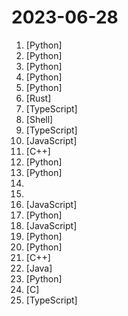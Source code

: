 # 2023-06-28

1. [](https://github.comundefined "Official Code for DragGAN (SIGGRAPH 2023)") [Python]
2. [](https://github.comundefined "ChatGLM2-6B: An Open Bilingual Chat LLM | 开源双语对话语言模型") [Python]
3. [](https://github.comundefined "Fast Segment Anything") [Python]
4. [](https://github.comundefined "GPT 3.5/4 with a Chat Web UI. No API key required.") [Python]
5. [](https://github.comundefined "Framework to easily create LLM powered bots over any dataset.") [Python]
6. [](https://github.comundefined "Spacedrive is an open source cross-platform file explorer, powered by a virtual distributed filesystem written in Rust.") [Rust]
7. [](https://github.comundefined "OpenResume is a powerful open-source resume builder and resume parser. https://open-resume.com/") [TypeScript]
8. [](https://github.comundefined "Papers from the computer science community to read and discuss.") [Shell]
9. [](https://github.comundefined "An open source e-commerce skateshop build with everything new in Next.js 13.") [TypeScript]
10. [](https://github.comundefined "24 Lessons, 12 Weeks, Get Started as a Web Developer") [JavaScript]
11. [](https://github.comundefined "A DIY navigation device for Fusion360") [C++]
12. [](https://github.comundefined "ChatGLM-6B: An Open Bilingual Dialogue Language Model | 开源双语对话语言模型") [Python]
13. [](https://github.comundefined "Code Repository for CVPR 2023 Paper PanoHead: Geometry-Aware 3D Full-Head Synthesis in 360 degree") [Python]
14. [](https://github.comundefined "ChatGPT 中文调教指南。各种场景使用指南。学习怎么让它听你的话。") 
15. [](https://github.comundefined "🚀✨ Help beginners to contribute to open source projects") 
16. [](https://github.comundefined "A local-first personal finance system") [JavaScript]
17. [](https://github.comundefined "The official gpt4free repository | various collection of powerful language models") [Python]
18. [](https://github.comundefined "Cybernetically enhanced web apps") [JavaScript]
19. [](https://github.comundefined "Unofficial Implementation of DragGAN - Drag Your GAN: Interactive Point-based Manipulation on the Generative Image Manifold （DragGAN 全功能实现，在线Demo，本地部署试用，代码、模型已全部开源，支持Windows, macOS, Linux）") [Python]
20. [](https://github.comundefined "[CVPR 2023 Best Paper] Planning-oriented Autonomous Driving") [Python]
21. [](https://github.comundefined "QGIS is a free, open source, cross platform (lin/win/mac) geographical information system (GIS)") [C++]
22. [](https://github.comundefined "🔥 🔥 🔥 An intelligent and versatile general-purpose SQL client and reporting tool for databases which integrates ChatGPT capabilities.(智能的通用数据库SQL客户端和报表工具)") [Java]
23. [](https://github.comundefined "PyGWalker: Turn your pandas dataframe into a Tableau-style User Interface for visual analysis") [Python]
24. [](https://github.comundefined "Tensor library for machine learning") [C]
25. [](https://github.comundefined "🧠 Dump all your files and thoughts into your private GenerativeAI Second Brain and chat with it 🧠") [TypeScript]
